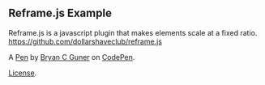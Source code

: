 Reframe.js Example
------------------
Reframe.js is a javascript plugin that makes elements scale at a fixed ratio. https://github.com/dollarshaveclub/reframe.js

A [Pen](https://codepen.io/bgoonz/pen/oNGVbJr) by [Bryan C Guner](https://codepen.io/bgoonz) on [CodePen](https://codepen.io).

[License](https://codepen.io/bgoonz/pen/oNGVbJr/license).